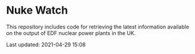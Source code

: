 # Nuke Watch

This repository includes code for retrieving the latest information available on the output of EDF nuclear power plants in the UK.

Last updated: 2021-04-29 15:08